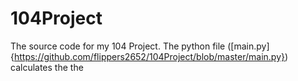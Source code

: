 # 104Project
The source code for my 104 Project.
The python file ([main.py]{https://github.com/flippers2652/104Project/blob/master/main.py}) calculates the the 
